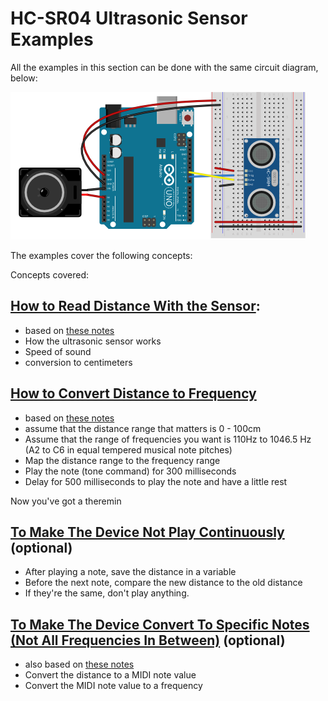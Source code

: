 # HC-SR04 Ultrasonic Sensor Examples

All the examples in this section can be done with the same circuit diagram, below:

![Breadboard view of an ultrasonic sensor connected to pins 9 and 10 of an Uno, and a speaker connected to pins A0 and ground](HC-SR04Ultrasonic_Uno_bb.png)

The examples cover the following concepts:

Concepts covered:

 ## [How to Read Distance With the Sensor](1_HC_SR04_ultrasonic_sensor/1_HC_SR04_ultrasonic_sensor.ino): 
* based on [these notes](https://itp.nyu.edu/physcomp/labs/lab-ultrasonic-distance-sensor/)
* How the ultrasonic sensor works
* Speed of sound
* conversion to centimeters
  

## [How to Convert Distance to Frequency](2_HC_SR04_ultrasonic_sensor_to_tone/2_HC_SR04_ultrasonic_sensor_to_tone.ino)
* based on [these notes](https://tigoe.github.io/SoundExamples/tone.html)
* assume that the distance range that matters is 0 - 100cm
* Assume that the range of frequencies you want is 110Hz to  1046.5 Hz (A2 to C6 in equal tempered musical note pitches)
* Map the distance range to the frequency range
* Play the note (tone command) for 300 milliseconds
* Delay for 500 milliseconds to play the note and have a little rest

Now you've got a theremin

## [To Make The Device Not Play Continuously](3_HC_SR04_ultrasonic_sensor_to_note/3_HC_SR04_ultrasonic_sensor_to_note.ino) (optional)
* After playing a note, save the distance in a variable
* Before the next note, compare the new distance to the old distance
* If they're the same, don't play anything.

## [To Make The Device Convert To Specific Notes (Not All Frequencies In Between)](4_HC_SR04_ultrasonic_sensor_to_note_norepeat/4_HC_SR04_ultrasonic_sensor_to_note_norepeat.ino) (optional)
* also based on [these notes](https://tigoe.github.io/SoundExamples/tone.html)
* Convert the distance to a MIDI note value
 * Convert the MIDI note value to a frequency
